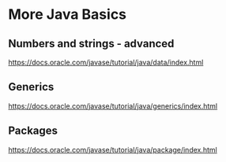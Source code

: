 # More Java Basics
##  Numbers and strings - advanced
https://docs.oracle.com/javase/tutorial/java/data/index.html

## Generics
https://docs.oracle.com/javase/tutorial/java/generics/index.html

## Packages
https://docs.oracle.com/javase/tutorial/java/package/index.html

